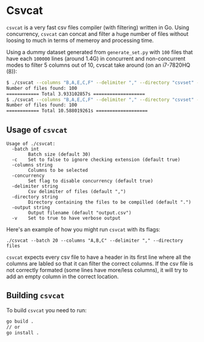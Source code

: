 # Csvcat
`csvcat` is a very fast csv files compiler (with filtering) written in Go. Using concurrency, `csvcat` can concat and filter 
a huge number of files without loosing to much in terms of memeroy and processing time.

Using a dummy dataset generated from `generate_set.py` with `100` files that have each `100000` lines (around 1.4G) in concurrent and non-concurrent
modes to filter 5 columns out of 10, cvscat take around (on an i7-7820HQ (8)):
```sh 
$ ./csvcat --columns "B,A,E,C,F" --delimiter "," --directory "csvset" --concurrency=true
Number of files found: 100
============ Total 3.933102857s ===================
$ ./csvcat --columns "B,A,E,C,F" --delimiter "," --directory "csvset" --concurrency=false
Number of files found: 100
============ Total 10.588019261s ===================
```

## Usage of `csvcat`
```
Usage of ./csvcat:
  -batch int
    	Batch size (default 30)
  -c	Set to false to ignore checking extension (default true)
  -columns string
    	Columns to be selected
  -concurrency
    	Set flag to disable concurrency (default true)
  -delimiter string
    	Csv delimiter of files (default ",")
  -directory string
    	Directory containing the files to be compilled (default ".")
  -output string
    	Output filename (default "output.csv")
  -v	Set to true to have verbose output
```
Here's an example of how you might run `csvcat` with its flags:
```
./csvcat --batch 20 --columns "A,B,C" --delimiter "," --directory files
```

`csvcat` expects every csv file to have a header in its first line where all the columns are labled so that
it can filter the correct columns. If the csv file is not correctly formated (some lines have more/less columns),
it will try to add an empty column in the correct location.


## Building `csvcat`
To build `csvcat` you need to run:
```sh
go build .
// or
go install .
```
